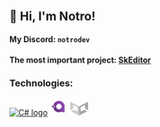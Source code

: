 ## 👋 Hi, I'm Notro!
#### My Discord: `notrodev`
#### The most important project: [SkEditor](https://github.com/SkEditorTeam/SkEditor)
### Technologies:
<div>
    <a href="https://csharp.net"><img src="https://upload.wikimedia.org/wikipedia/commons/d/d2/C_Sharp_Logo_2023.svg" alt="C# logo" width="32" height="32"/></a>
    <a href="https://avaloniaui.net/"><img src="https://raw.githubusercontent.com/NotroDev/NotroDev/main/Avalonia2.svg" alt="AvaloniaUI logo" width="32" height="32"/></a>
    <a href="https://unity.com/">
        <picture>
            <source media="(prefers-color-scheme: dark)" srcset="https://raw.githubusercontent.com/NotroDev/NotroDev/main/UnityDark.svg">
            <source media="(prefers-color-scheme: light)" srcset="https://raw.githubusercontent.com/NotroDev/NotroDev/main/Unity.svg">
            <img alt="Unity logo" src="https://raw.githubusercontent.com/NotroDev/NotroDev/main/UnityDark.svg" width="32" height="32"/>
        </picture>
    </a>
</div>
